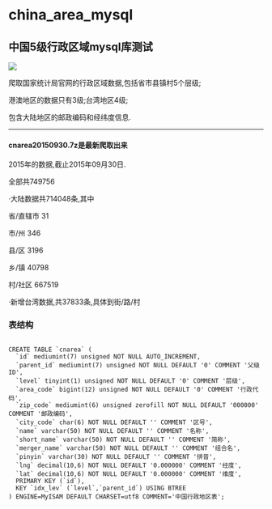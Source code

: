 # china_area_mysql
## 中国5级行政区域mysql库测试


![](https://dn-zuoyun.qbox.me/15335641957539.jpg)


  爬取国家统计局官网的行政区域数据,包括省市县镇村5个层级;
  
  港澳地区的数据只有3级;台湾地区4级;
  
  包含大陆地区的邮政编码和经纬度信息.
  
---------------------------------------
####  cnarea20150930.7z是最新爬取出来
2015年的数据,截止2015年09月30日.

  全部共749756
  
  ·大陆数据共714048条,其中
  
  省/直辖市 31
  
  市/州 346
  
  县/区 3196
  
  乡/镇 40798
  
  村/社区 667519
  
  ·新增台湾数据,共37833条,具体到街/路/村


### 表结构

```

CREATE TABLE `cnarea` (
  `id` mediumint(7) unsigned NOT NULL AUTO_INCREMENT,
  `parent_id` mediumint(7) unsigned NOT NULL DEFAULT '0' COMMENT '父级ID',
  `level` tinyint(1) unsigned NOT NULL DEFAULT '0' COMMENT '层级',
  `area_code` bigint(12) unsigned NOT NULL DEFAULT '0' COMMENT '行政代码',
  `zip_code` mediumint(6) unsigned zerofill NOT NULL DEFAULT '000000' COMMENT '邮政编码',
  `city_code` char(6) NOT NULL DEFAULT '' COMMENT '区号',
  `name` varchar(50) NOT NULL DEFAULT '' COMMENT '名称',
  `short_name` varchar(50) NOT NULL DEFAULT '' COMMENT '简称',
  `merger_name` varchar(50) NOT NULL DEFAULT '' COMMENT '组合名',
  `pinyin` varchar(30) NOT NULL DEFAULT '' COMMENT '拼音',
  `lng` decimal(10,6) NOT NULL DEFAULT '0.000000' COMMENT '经度',
  `lat` decimal(10,6) NOT NULL DEFAULT '0.000000' COMMENT '维度',
  PRIMARY KEY (`id`),
  KEY `idx_lev` (`level`,`parent_id`) USING BTREE
) ENGINE=MyISAM DEFAULT CHARSET=utf8 COMMENT='中国行政地区表';

```
